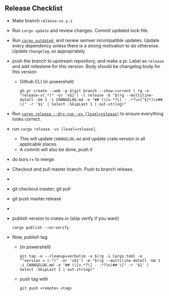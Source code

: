 Release Checklist
-----------------
* Make branch `release-vx.y.z`
* Run `cargo update` and review changes. Commit updated lock-file.
* Run [`cargo outdated`](https://github.com/kbknapp/cargo-outdated), and review semver incompatible updates.
  Update every dependency unless there is a strong motivation to do otherwise.
  Update `Changelog.md` appropriately
* push the branch to upstream repository, and make a pr. Label as `release` and add milestone for this version. Body should be changelog body for this version
  * Github CLI (in powershell)
    ```pwsh
    gh pr create --web -p $(git branch --show-current | rg -e "release-v(.*)" -or 'v$1') -l release -b "$(rg --multiline-dotall -Um 1 -i CHANGELOG.md -e "## (\[v.*?\] - .*?\n[^$]*)\n## \[" -r '$1' | Select -SkipLast 1 | out-string)"
    ```
* Run [`cargo release --dry-run -vv [level=release]`](https://github.com/sunng87/cargo-release) to ensure everything looks correct.
* run `cargo release -vv [level=release]`,
  * This will update `CHANGELOG.md` and update crate version in all applicable places.
  * A commit will also be done, push it

* do bors r+ to merge.
* Checkout and pull master branch. Push to branch release.
* ```pwsh
* git checkout master; git pull
* git push <remote> master:release
* ```
* publish version to crates.io (skip verify if you want)
  ```
  cargo publish --no-verify
  ```
* Now, publish tag.
  * (in powershell)
    ```
    git tag -e --cleanup=verbatim -a $(rg -i Cargo.toml -e "^version = (.*)" -or 'v$1') -m "$(rg --multiline-dotall -Um 1 -i CHANGELOG.md -e "## (\[v.*?\] - .*?\n)## \[" -r '$1' | Select -SkipLast 1 | out-string)"
    ```
  * push tag with
    ```
    git push <remote> <tag>
    ```